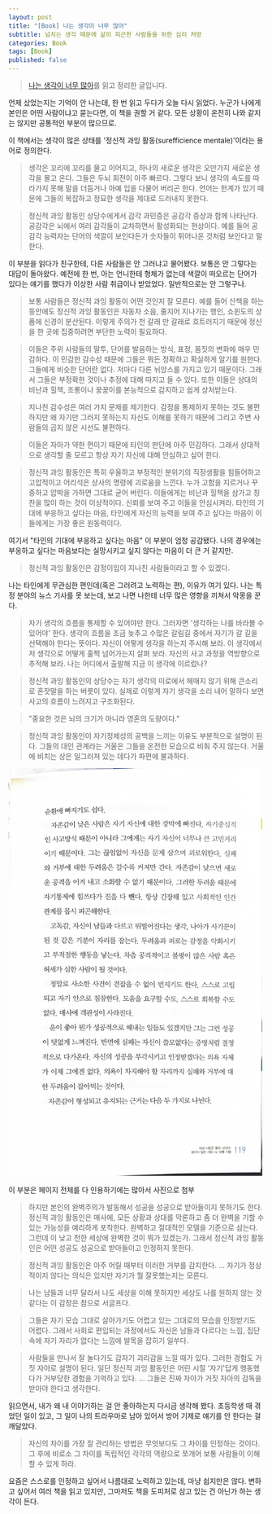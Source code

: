 ```yaml
---
layout: post
title: "[Book] 나는 생각이 너무 많아"
subtitle: 넘치는 생각 때문에 삶이 피곤한 사람들을 위한 심리 처방
categories: Book
tags: [Book]
published: false
---
```


> [나는 생각이 너무 많아](https://book.naver.com/bookdb/book_detail.naver?bid=7624198)를 읽고 정리한 글입니다.

언제 샀었는지는 기억이 안 나는데, 한 번 읽고 두다가 오늘 다시 읽었다. 누군가 나에게 본인은 어떤 사람이냐고 묻는다면, 이 책을 권할 거 같다. 모든 상황이 온전히 나와 같지는 않지만 공통적인 부분이 많으므로.

이 책에서는 생각이 많은 상태를 '정신적 과잉 활동(surefficience mentale)'이라는 용어로 정의한다.

> 생각은 꼬리에 꼬리를 물고 이어지고, 하나의 새로운 생각은 오만가지 새로운 생각을 몰고 온다. 그들은 두뇌 회전이 아주 빠르다. 그렇다 보니 생각의 속도를 따라가지 못해 말을 더듬거나 아예 입을 다물어 버리곤 한다. 언어는 한계가 있기 때문에 그들의 복잡하고 정묘한 생각을 제대로 드러내지 못한다.

> 정신적 과잉 활동인 상당수에게서 감각 과민증은 공감각 증상과 함께 나타난다. 공감각은 뇌에서 여러 감각들이 교차하면서 활성화되는 현상이다. 예를 들어 공감각 능력자는 단어의 색깔이 보인다든가 숫자들이 튀어나온 것처럼 보인다고 말한다.

이 부분을 읽다가 친구한테, 다른 사람들은 안 그러냐고 물어봤다. 보통은 안 그렇다는 대답이 돌아왔다. 예전에 한 번, 아는 언니한테 형체가 없는데 색깔이 떠오르는 단어가 있다는 얘기를 했다가 이상한 사람 취급이나 받았었다. 일반적으로는 안 그렇구나.

> 보통 사람들은 정신적 과잉 활동이 어떤 것인지 잘 모른다. 예를 들어 산책을 하는 동안에도 정신적 과잉 활동인은 자동차 소음, 줄지어 지나가는 행인, 쇼윈도의 상품에 신경이 분산된다. 이렇게 주의가 천 갈래 만 갈래로 흐트러지기 때문에 정신을 한 곳에 집중하려면 부단한 노력이 필요하다.

> 이들은 주위 사람들의 말투, 단어를 발음하는 방식, 표정, 몸짓의 변화에 매우 민감하다. 이 민감한 감수성 때문에 그들은 뭐든 정확하고 확실하게 알기를 원한다. 그들에게 비슷한 단어란 없다. 저마다 다른 뉘앙스를 가지고 있기 때문이다. 그래서 그들은 부정확한 것이나 추정에 대해 따지고 들 수 있다. 또한 이들은 상대의 비난과 힐책, 조롱이나 꿍꿍이를 본능적으로 감지하고 쉽게 상처받는다.

> 지나친 감수성은 여러 가지 문제를 제기한다. 감정을 통제하지 못하는 것도 불편하지만 왜 자기만 그러지 못하는지 자신도 이해를 못하기 때문에 그리고 주변 사람들의 곱지 않은 시선도 불편하다.

> 이들은 자아가 약한 편이기 때문에 타인의 판단에 아주 민감하다. 그래서 상대적으로 생각할 줄 모르고 항상 자기 자신에 대해 안심하고 싶어 한다.

> 정신적 과잉 활동인은 특히 우울하고 부정적인 분위기의 직장생활을 힘들어하고 고압적이고 어리석은 상사의 명령에 괴로움을 느낀다. 누가 고함을 지르거나 꾸중하고 압박을 가하면 그대로 굳어 버린다. 이들에게는 비난과 힐책을 삼가고 칭찬을 많이 하는 것이 이상적이다. 신뢰를 보여 주고 이들을 안심시켜라. 타인의 기대에 부응하고 싶다는 마음, 타인에게 자신의 능력을 보여 주고 싶다는 마음이 이들에게는 가장 좋은 원동력이다.

여기서 "타인의 기대에 부응하고 싶다는 마음" 이 부분이 엄청 공감됐다. 나의 경우에는 부응하고 싶다는 마음보다는 실망시키고 싶지 않다는 마음이 더 큰 거 같지만.

> 정신적 과잉 활동인은 감정이입이 지나친 사람들이라고 할 수 있겠다.

나는 타인에게 무관심한 편인데(혹은 그러려고 노력하는 편), 이유가 여기 있다. 나는 특정 분야의 뉴스 기사를 못 보는데, 보고 나면 나한테 너무 많은 영향을 끼쳐서 악몽을 꾼다.

> 자기 생각의 흐름을 통제할 수 있어야만 한다. 그러자면 '생각하는 나를 바라볼 수 있어야' 한다. 생각의 흐름을 조금 늦추고 수많은 갈림길 중에서 자기가 갈 길을 선택해야 한다는 뜻이다. 자신이 어떻게 생각을 하는지 주시해 보라. 이 생각에서 저 생각으로 어떻게 훌쩍 넘어가는지 살펴 보라. 자신의 사고 과정을 역방향으로 추적해 보라. 나는 어디에서 출발해 지금 이 생각에 이르렀나? 

> 정신적 과잉 활동인의 상당수는 자기 생각의 미로에서 헤매지 않기 위해 큰소리로 혼잣말을 하는 버릇이 있다. 실제로 이렇게 자기 생각을 소리 내어 말하다 보면 사고의 흐름이 느려지고 구조화된다. 

> "중요한 것은 뇌의 크기가 아니라 영혼의 도량이다."

> 정신적 과잉 활동인이 자기정체성의 공백을 느끼는 이유도 부분적으로 설명이 된다. 그들의 대인 관계라는 거울은 그들을 온전한 모습으로 비춰 주지 않는다. 거울에 비치는 상은 일그러져 있는 데다가 파편에 불과하다.

<img src="/assets/image/나는-생각이-너무-많아/119p.jpg" width="500px" alt="나는 생각이 너무 많아, p.119">

이 부분은 페이지 전체를 다 인용하기에는 많아서 사진으로 첨부

> 하지만 본인의 완벽주의가 발동해서 성공을 성공으로 받아들이지 못하기도 한다. 정신적 과잉 활동인은 매사에, 모든 상황과 상대를 막론하고 좀 더 완벽을 기할 수 있는 가능성을 예리하게 포착한다. 완벽하고 절대적인 모델을 기준으로 삼는다. 그런데 이 낮고 천한 세상에 완벽한 것이 뭐가 있겠는가. 그래서 정신적 과잉 활동인은 어떤 성공도 성공으로 받아들이고 인정하지 못한다.

> 정신적 과잉 활동인은 아주 어릴 때부터 이러한 거부를 감지한다. ... 자기가 정상적이지 않다는 의식은 있지만 자기가 뭘 잘못했는지는 모른다.

> 나는 남들과 너무 달라서 나도 세상을 이해 못하지만 세상도 나를 원하지 않는 것 같다는 이 감정은 참으로 서글프다.

> 그들은 자기 모습 그대로 살아가기도 어렵고 있는 그대로의 모습을 인정받기도 어렵다. 그래서 사회로 편입되는 과정에서도 자신은 남들과 다르다는 느낌, 집단 속에 자기 자리가 없다는 느낌에 발목을 잡히기 일쑤다.

> 사람들을 만나서 잘 놀다가도 갑자기 괴리감을 느낄 때가 있다. 그러한 경험도 거짓 자아로 설명이 된다. 일단 정신적 과잉 활동인은 어린 시절 '자기'답게 행동했다가 거부당한 경험을 기억하고 있다. ... 그들은 진짜 자아가 거짓 자아의 감독을 받아야 한다고 생각한다.

읽으면서, 내가 왜 내 이야기하는 걸 안 좋아하는지 다시금 생각해 봤다. 초등학생 때 겪었던 일이 있고, 그 일이 나의 트라우마로 남아 있어서 방어 기제로 얘기를 안 한다는 걸 깨달았다.

> 자신의 차이를 가장 잘 관리하는 방법은 무엇보다도 그 차이를 인정하는 것이다. 그 후에 비로소 그 차이를 독립적인 각각의 역량으로 쪼개어 보통 사람들이 이해할 수 있게 하라. 

요즘은 스스로를 인정하고 싶어서 나름대로 노력하고 있는데, 마냥 쉽지만은 않다. 변하고 싶어서 여러 책을 읽고 있지만, 그마저도 책을 도피처로 삼고 있는 건 아닌가 하는 생각이 든다. 